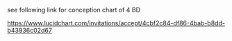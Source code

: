 see following link for conception chart of 4 BD

https://www.lucidchart.com/invitations/accept/4cbf2c84-df86-4bab-b8dd-b43936c02d67
